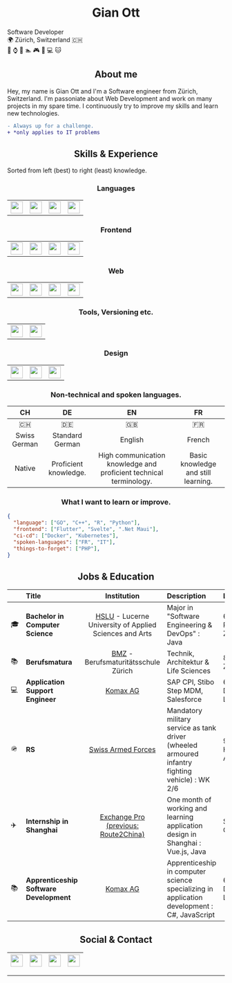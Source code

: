 # <h1 align="center"> Gian Ott </h1>

Software Developer<br>
:earth_africa: Zürich, Switzerland :switzerland:<br>
:busts_in_silhouette: :watch: :game_die: :swimmer: :video_game: :blue_book: :computer: :cat:


## <h2 align="center"> About me </h2>

Hey, my name is Gian Ott and I'm a Software engineer from Zürich, Switzerland. I'm passoniate about Web Development and work on many projects in my spare time. I continuously try to improve my skills and learn new technologies.

```diff
- Always up for a challenge.
+ *only applies to IT problems
```


## <h2 align="center"> Skills & Experience </h2>

Sorted from left (best) to right (least) knowledge.


### <h3 align="center"> Languages </h3>
|   |   |   |   |
|---|---|---|---|
| [<img height="28" width="28" src="https://cdn.simpleicons.org/csharp/7f7770">](https://learn.microsoft.com/en-us/dotnet/csharp/) | [<img height="28" width="28" src="https://cdn.simpleicons.org/javascript/7f7770">](https://www.javascript.com/) | [<img height="28" width="28" src="https://cdn.simpleicons.org/oracle/7f7770">](https://www.java.com/en/) | [<img height="28" width="28" src="https://cdn.simpleicons.org/c/7f7770">](https://www.learn-c.org/en/) |


### <h3 align="center"> Frontend </h3>
|   |   |   |   |
|---|---|---|---|
| [<img height="28" width="28" src="https://cdn.simpleicons.org/angular/132539">](https://angular.io/) | [<img height="28" width="28" src="https://cdn.simpleicons.org/html5/132539">](https://www.w3schools.com/html/html5_canvas.asp) | [<img height="28" width="28" src="https://cdn.simpleicons.org/ionic/132539">](https://ionicframework.com/) | [<img height="28" width="28" src="https://cdn.simpleicons.org/vuedotjs/132539">](https://vuejs.org/)


### <h3 align="center"> Web </h3>
|   |   |   |   |
|---|---|---|---|
| [<img height="28" width="28" src="https://cdn.simpleicons.org/typescript/7f7770">](https://www.typescriptlang.org/) | [<img height="28" width="28" src="https://cdn.simpleicons.org/nodedotjs/7f7770">](https://nodejs.org/en/) | [<img height="28" width="28" src="https://cdn.simpleicons.org/socketdotio/7f7770">](https://socket.io/) | [<img height="28" width="28" src="https://cdn.simpleicons.org/assemblyscript/7f7770">](https://www.assemblyscript.org/) |


### <h3 align="center"> Tools, Versioning etc. </h3>

|   |   |
|---|---|
| [<img height="28" width="28" src="https://cdn.simpleicons.org/git/132539">](https://git-scm.com/) | [<img height="28" width="28" src="https://cdn.simpleicons.org/mercurial/132539">](https://www.mercurial-scm.org/) |


### <h3 align="center"> Design </h3>

|   |   |   |
|---|---|---|
| [<img height="28" width="28" src="https://cdn.simpleicons.org/inkscape/7f7770">](https://inkscape.org/) | [<img height="28" width="28" src="https://cdn.simpleicons.org/affinityphoto/7f7770">](https://affinity.serif.com/en-us/photo/) | [<img height="28" width="28" src="https://cdn.simpleicons.org/blender/7f7770">](https://www.blender.org/) |


### <h3 align="center"> Non-technical and spoken languages. </h3>

| CH  | DE  | EN  | FR  |
|:---:|:---:|:---:|:---:|
| :switzerland: | :de: | :gb: | :fr: |
| Swiss German | Standard German | English | French | 
| Native | Proficient knowledge. | High communication knowledge and proficient technical terminology. | Basic knowledge and still learning. |


### <h3 align="center"> What I want to learn or improve. </h3>

```json
{
  "language": ["GO", "C++", "R", "Python"],
  "frontend": ["Flutter", "Svelte", ".Net Maui"],
  "ci-cd": ["Docker", "Kubernetes"],
  "spoken-languages": ["FR", "IT"],
  "things-to-forget": ["PHP"],
}
```


## <h2 align="center"> Jobs & Education </h2>

|   | Title | Institution | Description | Location | Date |
|---|:------|:-----------:|:------------|:---------|:----:|
| :mortar_board: | **Bachelor in Computer Science** | [HSLU](https://www.hslu.ch/en/lucerne-school-of-information-technology/) - Lucerne University of Applied Sciences and Arts | Major in "Software Engineering & DevOps" : Java | 6343 Rotkreuz, Zug | ***2022 - <ins>now</ins> (2025)*** |
| :books: | **Berufsmatura** | [BMZ](https://www.bms-zuerich.ch) - Berufsmaturitätsschule Zürich | Technik, Architektur & Life Sciences | 8004 Zürich | ***2021 - 2022*** |
| :computer: | **Application Support Engineer** | [Komax AG](https://www.komaxgroup.com) | SAP CPI, Stibo Step MDM, Salesforce | 6036 Dierikon, Lucerne | ***2020 - 2021*** |
| 🪖 | **RS** | [Swiss Armed Forces](https://www.vtg.admin.ch/de/home.html) | Mandatory military service as tank driver (wheeled armoured infantry fighting vehicle) : WK 2/6 | 9100 Herisau, Appenzell | ***2020*** |
| :airplane: | **Internship in Shanghai** | [Exchange Pro (previous: Route2China)](https://www.linkedin.com/company/exchangepro/) | One month of working and learning application design in Shanghai : Vue.js, Java | Shanghai, China CN | ***2019*** |
| :books: | **Apprenticeship Software Development** | [Komax AG](https://www.komaxgroup.com) | Apprenticeship in computer science specializing in application development : C#, JavaScript | 6036 Dierikon, Lucerne | ***2016 - 2020*** |


## <h2 align="center"> Social & Contact </h2>

| [<img height="28" width="28" src="https://cdn.simpleicons.org/linkedin">](https://www.linkedin.com/in/nichtgian/) | [<img height="28" width="28" src="https://cdn.simpleicons.org/stackoverflow">](https://stackoverflow.com/users/7156350/nichtgian?tab=profile) | [<img height="28" width="28" src="https://cdn.simpleicons.org/github">](https://github.com/Nichtgian) | [<img height="28" width="28" src="https://cdn.simpleicons.org/gmail">](nichtgian@gmail.com) | 
|---|---|---|---|

---

[^1]: Last edited: 16.12.2022